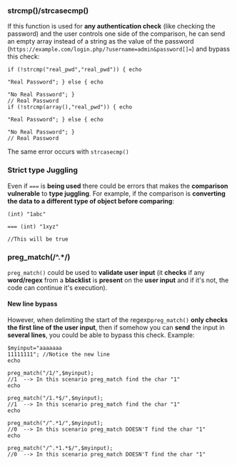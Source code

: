 ### strcmp()/strcasecmp()

If this function is used for **any authentication check** (like checking the password) and the user controls one side of the comparison, he can send an empty array instead of a string as the value of the password (`https://example.com/login.php/?username=admin&password[]=`) and bypass this check:

```
if (!strcmp("real_pwd","real_pwd")) { echo 

"Real Password"; } else { echo 

"No Real Password"; }
// Real Password
if (!strcmp(array(),"real_pwd")) { echo 

"Real Password"; } else { echo 

"No Real Password"; }
// Real Password
```

The same error occurs with `strcasecmp()`

### Strict type Juggling

Even if `===` is **being used** there could be errors that makes the **comparison vulnerable** to **type juggling**. For example, if the comparison is **converting the data to a different type of object before comparing**:

```
(int) "1abc" 

=== (int) "1xyz" 

//This will be true
```

### preg\_match(/^.\*/)

`preg_match()` could be used to **validate user input** (it **checks** if any **word/regex** from a **blacklist** is **present** on the **user input** and if it's not, the code can continue it's execution).

#### New line bypass

However, when delimiting the start of the regexp`preg_match()` **only checks the first line of the user input**, then if somehow you can **send** the input in **several lines**, you could be able to bypass this check. Example:

```
$myinput="aaaaaaa
11111111"; //Notice the new line
echo 

preg_match("/1/",$myinput);
//1  --> In this scenario preg_match find the char "1"
echo 

preg_match("/1.*$/",$myinput);
//1  --> In this scenario preg_match find the char "1"
echo 

preg_match("/^.*1/",$myinput);
//0  --> In this scenario preg_match DOESN'T find the char "1"
echo 

preg_match("/^.*1.*$/",$myinput);
//0  --> In this scenario preg_match DOESN'T find the char "1"
```